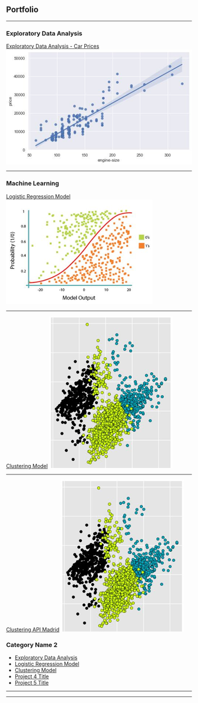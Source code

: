 ## Portfolio

---

### Exploratory Data Analysis

[Exploratory Data Analysis - Car Prices](https://github.com/jjsilvera/data-science-portfolio/blob/main/Exploratory%20Data%20Analysis%20of%20Car%20Prices.ipynb)
<img src="images/cars.jpeg?raw=true"/>

---

### Machine Learning
[Logistic Regression Model](https://github.com/jjsilvera/data-science-portfolio/blob/main/Logistic%20Regression%20model.ipynb)
<img src="images/Sigmoid.JPG?raw=true"/>

---
[Clustering Model](https://github.com/jjsilvera/data-science-portfolio/blob/main/Cluster_analysis.ipynb)
<img src="images/cluster.JPG?raw=truee"/>

---
[Clustering API Madrid](https://nbviewer.org/github/jjsilvera/data-science-portfolio/blob/main/Project_Madrid_cafeteria_cluster.ipynb)
<img src="images/cluster.JPG?raw=truee"/>

### Category Name 2

- [Exploratory Data Analysis](https://github.com/jjsilvera/data-science-portfolio/blob/main/Exploratory%20Data%20Analysis%20of%20Car%20Prices.ipynb)
- [Logistic Regression Model](https://github.com/jjsilvera/data-science-portfolio/blob/main/Logistic%20Regression%20model.ipynb)
- [Clustering Model](https://github.com/jjsilvera/data-science-portfolio/blob/main/Cluster_analysis.ipynb)
- [Project 4 Title](http://example.com/)
- [Project 5 Title](http://example.com/)

---




---

